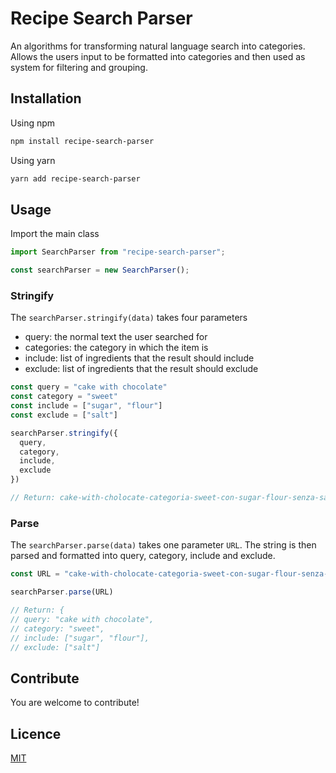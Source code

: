 <h1>Recipe Search Parser</h1>
<p>An algorithms for transforming natural language search into categories. Allows the users input to be formatted into categories and then used as system for filtering and grouping.</p>

## Installation

<p>Using npm</p>

```bash
npm install recipe-search-parser
```

<p>Using yarn</p>

```bash
yarn add recipe-search-parser
```

## Usage

<p>Import the main class</p>

```javascript
import SearchParser from "recipe-search-parser";

const searchParser = new SearchParser();
```

### Stringify

<p>The <code>searchParser.stringify(data)</code> takes four parameters </p>
<ul>
  <li>query: the normal text the user searched for</li>
  <li>categories: the category in which the item is</li>
  <li>include: list of ingredients that the result should include</li>
  <li>exclude: list of ingredients that the result should exclude</li>
</ul>
  
```javascript
const query = "cake with chocolate"
const category = "sweet"
const include = ["sugar", "flour"]
const exclude = ["salt"]

searchParser.stringify({
  query,
  category,
  include,
  exclude
})

// Return: cake-with-cholocate-categoria-sweet-con-sugar-flour-senza-salt

```


### Parse
<p>The <code>searchParser.parse(data)</code> takes one parameter <code>URL</code>. The string is then parsed and formatted into query, category, include and exclude. </p>

```javascript
const URL = "cake-with-cholocate-categoria-sweet-con-sugar-flour-senza-salt"

searchParser.parse(URL)

// Return: {
// query: "cake with chocolate",
// category: "sweet",
// include: ["sugar", "flour"],
// exclude: ["salt"]

```

## Contribute
You are welcome to contribute!

## Licence
[MIT](https://choosealicense.com/licenses/mit/)

